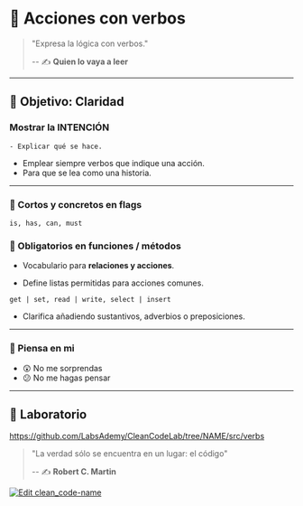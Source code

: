 # 💪 Acciones con verbos

> "Expresa la lógica con verbos."
>
> -- ✍️ **Quien lo vaya a leer**

---

## 🌄 Objetivo: Claridad

### Mostrar la INTENCIÓN

    - Explicar qué se hace.

- Emplear siempre verbos que indique una acción.
- Para que se lea como una historia.

---

### 🚩 Cortos y concretos en flags

`is, has, can, must`

### 👮 Obligatorios en funciones / métodos

- Vocabulario para **relaciones y acciones**.

- Define listas permitidas para acciones comunes.

 `get | set, read | write, select | insert`

- Clarifica añadiendo sustantivos, adverbios o preposiciones.

---

### 🤔 Piensa en mi

- 😲 No me sorprendas
- 😕 No me hagas pensar

---

## 📝 Laboratorio

https://github.com/LabsAdemy/CleanCodeLab/tree/NAME/src/verbs

> "La verdad sólo se encuentra en un lugar: el código"
>
> -- ✍️ **Robert C. Martin**

[![Edit clean_code-name](https://codesandbox.io/static/img/play-codesandbox.svg)](https://codesandbox.io/s/cleancode-names-9r32n?fontsize=14&hidenavigation=1&theme=dark)
